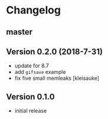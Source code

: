 # Changelog

## master

## Version 0.2.0 (2018-7-31)

* update for 8.7
* add `gifsave` example
* fix five small memleaks [kleisauke]

## Version 0.1.0 

* initial release


